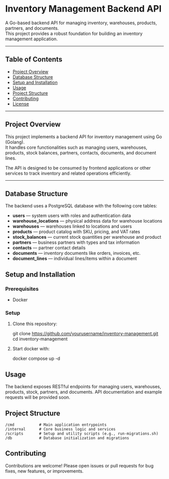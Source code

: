 # Inventory Management Backend API

A Go-based backend API for managing inventory, warehouses, products, partners, and documents.  
This project provides a robust foundation for building an inventory management application.

---

## Table of Contents

- [Project Overview](#project-overview)  
- [Database Structure](#database-structure)  
- [Setup and Installation](#setup-and-installation)  
- [Usage](#usage)  
- [Project Structure](#project-structure)  
- [Contributing](#contributing)  
- [License](#license)

---

## Project Overview

This project implements a backend API for inventory management using Go (Golang).  
It handles core functionalities such as managing users, warehouses, products, stock balances, partners, contacts, documents, and document lines.  

The API is designed to be consumed by frontend applications or other services to track inventory and related operations efficiently.

---

## Database Structure

The backend uses a PostgreSQL database with the following core tables:

- **users** — system users with roles and authentication data
- **warehouse_locations** — physical address data for warehouse locations
- **warehouses** — warehouses linked to locations and users
- **products** — product catalog with SKU, pricing, and VAT rates
- **stock_balances** — current stock quantities per warehouse and product
- **partners** — business partners with types and tax information
- **contacts** — partner contact details
- **documents** — inventory documents like orders, invoices, etc.
- **document_lines** — individual lines/items within a document

## Setup and Installation

### Prerequisites

- Docker

### Setup

1. Clone this repository:

   git clone https://github.com/yourusername/inventory-management.git
   cd inventory-management

2. Start docker with:

    docker compose up -d

## Usage

The backend exposes RESTful endpoints for managing users, warehouses, products, stock, partners, and documents.
API documentation and example requests will be provided soon.

## Project Structure

    /cmd           # Main application entrypoints
    /internal      # Core business logic and services
    /scripts       # Setup and utility scripts (e.g., run-migrations.sh)
    /db            # Database initialization and migrations

## Contributing

Contributions are welcome!
Please open issues or pull requests for bug fixes, new features, or improvements.